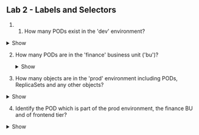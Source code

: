 ## Lab 2 - Labels and Selectors


1.  1.  How many PODs exist in the 'dev' environment?

<details><summary>Show</summary>
<p>

```bash
kubectl get pods --selector env=dev
```
</p>
</details>


2. How many PODs are in the 'finance' business unit ('bu')?

   <details><summary>Show</summary>
    <p>
    
    ```bash
    kubectl get pods --selector bu=finance
    ```
    </p>
    </details>
     
  3. How many objects are in the 'prod' environment including PODs, ReplicaSets and any other objects?
<details><summary>Show</summary>
<p>
    
```bash
kubectl get all --selector env=prod
```
</p>
</details>

4. Identify the POD which is part of the prod environment, the finance BU and of frontend tier?
<details><summary>Show</summary>
<p>
    
```bash
kubectl get all --selector env=prod,bu=finance,tier=frontend
```
</p>
</details>

